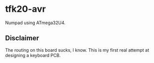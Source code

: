 # tfk20-avr

Numpad using ATmega32U4.

## Disclaimer

The routing on this board sucks, I know. This is my first real attempt at designing a keyboard PCB.